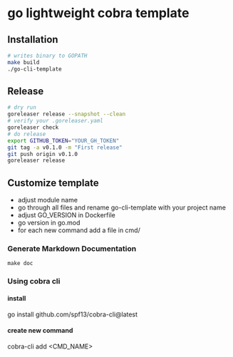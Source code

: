 # go lightweight cobra template

## Installation
```bash
# writes binary to GOPATH
make build
./go-cli-template
```

## Release
```bash
# dry run
goreleaser release --snapshot --clean
# verify your .goreleaser.yaml
goreleaser check
# do release
export GITHUB_TOKEN="YOUR_GH_TOKEN"
git tag -a v0.1.0 -m "First release"
git push origin v0.1.0
goreleaser release
```

## Customize template
- adjust module name
- go through all files and rename go-cli-template with your project name
- adjust GO_VERSION in Dockerfile
- go version in go.mod
- for each new command add a file in cmd/

### Generate Markdown Documentation
```
make doc
```

### Using cobra cli

#### install
go install github.com/spf13/cobra-cli@latest

#### create new command
cobra-cli add <CMD_NAME>